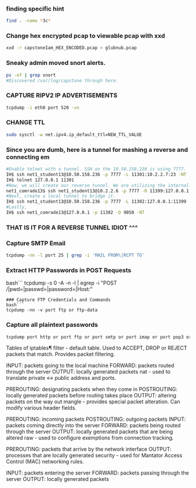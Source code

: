 ### finding specific hint
```bash
find . -name *3c*
```
### Change hex encrypted pcap to viewable pcap with xxd
```bash
xxd -r capstoneIam_HEX_ENCODED.pcap > glubnub.pcap
```
### Sneaky admin moved snort alerts.
```bash
ps -ef | grep snort
#Discovered /var/log/capstone through here.
```
### CAPTURE RIPV2 IP ADVERTISEMENTS
```bash
tcpdump -i eth0 port 520 -vn
```
### CHANGE TTL
```bash
sudo sysctl -w net.ipv4.ip_default_ttl=NEW_TTL_VALUE
```
### Since you are dumb, here is a tunnel for mashing a reverse and connecting em
```bash
#Enable telnet with a tunnel. SSH on the 10.50.158.236 is using 7777.
IH$ ssh net1_student13@10.50.158.236 -p 7777 -L 11301:10.2.2.7:23 -NT
IH$ telnet 127.0.0.1 11301
#Now, we will create our reverse tunnel. We are utilizing the internal (.6) using it's ssh port. The 2222 states what our ssh port is to utilize for the function.
net1_comrade13$ ssh net1_student13@10.2.2.6 -p 7777 -R 11399:127.0.0.1:2222 -NT
#Next, create a local tunnel to bridge it. 
IH$ ssh net1_student13@10.50.158.236 -p 7777 -L 11302:127.0.0.1:11399 -NT
#Lastly,
IH$ ssh net1_comrade13@127.0.0.1 -p 11302 -D 9050 -NT
```
### THAT IS IT FOR A REVERSE TUNNEL IDIOT ^^^
### Capture SMTP Email
```bash
tcpdump -nn -l port 25 | grep -i 'MAIL FROM\|RCPT TO'
```
### Extract HTTP Passwords in POST Requests
bash```
tcpdump -s 0 -A -n -l | egrep -i "POST /|pwd=|passwd=|password=|Host:"
```
### Capture FTP Credentials and Commands
bash```
tcpdump -nn -v port ftp or ftp-data
```
### Capture all plaintext passwords
```bash
tcpdump port http or port ftp or port smtp or port imap or port pop3 or port telnet -l -A | egrep -i -B5 'pass=|pwd=|log=|login=|user=|username=|pw=|pas
```
Tables of iptables¶
filter - default table. Used to ACCEPT, DROP or REJECT packets that match. Provides packet filtering.

INPUT: packets going to the local machine
FORWARD: packets routed through the server
OUTPUT: locally generated packets
nat - used to translate private ↔ public address and ports.

PREROUTING: designating packets when they come in
POSTROUTING: locally generated packets before routing takes place
OUTPUT: altering packets on the way out
mangle - provides special packet alteration. Can modify various header fields.

PREROUTING: incoming packets
POSTROUTING: outgoing packets
INPUT: packets coming directly into the server
FORWARD: packets being routed through the server
OUTPUT: locally generated packets that are being altered
raw - used to configure exemptions from connection tracking.

PREROUTING: packets that arrive by the network interface
OUTPUT: processes that are locally generated
security - used for Mantator Access Control (MAC) networking rules.

INPUT: packets entering the server
FORWARD: packets passing through the server
OUTPUT: locally generated packets

